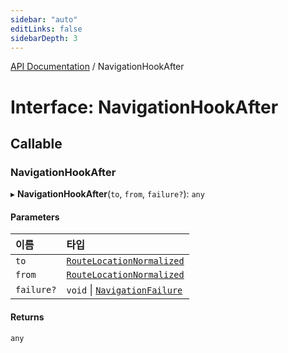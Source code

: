 ```yaml
---
sidebar: "auto"
editLinks: false
sidebarDepth: 3
---
```


[API Documentation](../index.md) / NavigationHookAfter

# Interface: NavigationHookAfter

## Callable

### NavigationHookAfter

▸ **NavigationHookAfter**(`to`, `from`, `failure?`): `any`

#### Parameters

| 이름 | 타입 |
| :------ | :------ |
| `to` | [`RouteLocationNormalized`](RouteLocationNormalized.md) |
| `from` | [`RouteLocationNormalized`](RouteLocationNormalized.md) |
| `failure?` | `void` \| [`NavigationFailure`](NavigationFailure.md) |

#### Returns

`any`
